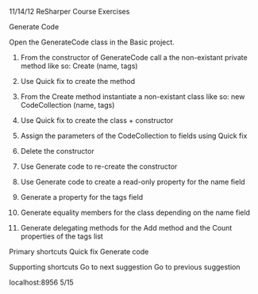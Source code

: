 11/14/12 ReSharper Course Exercises

Generate Code

Open the GenerateCode class in the Basic project.
1. From the constructor of GenerateCode call a the non-existant private method like so: Create (name, tags)
2. Use Quick fix to create the method
3. From the Create method instantiate a non-existant class like so: new CodeCollection (name, tags)
4. Use Quick fix to create the class + constructor
5. Assign the parameters of the CodeCollection to fields using Quick fix
6. Delete the constructor
7. Use Generate code to re-create the constructor
8. Use Generate code to create a read-only property for the name field
9. Generate a property for the tags field

10. Generate equality members for the class depending on the name field

11. Generate delegating methods for the Add method and the Count properties of the tags list

Primary shortcuts
Quick fix
Generate code

Supporting shortcuts
Go to next suggestion
Go to previous suggestion

Iocalhost:8956 5/15